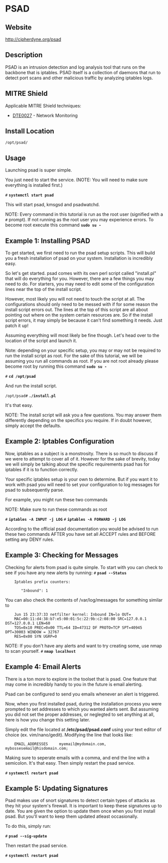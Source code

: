 PSAD
=======

Website
-------

<http://cipherdyne.org/psad>

Description
-----------

PSAD is an intrusion detection and log analysis tool that runs on the backbone that is iptables.  PSAD itself is a collection of daemons that run to detect port scans and other malicious traffic by analyzing iptables logs.

MITRE Shield
------------

Applicable MITRE Shield techniques:
* [DTE0027](https://shield.mitre.org/techniques/DTE0026) - Network Monitoring

Install Location
----------------

`/opt/psad/`

Usage
-----


Launching psad is super simple.

You just need to start the service.  (NOTE: You will need to make sure everything is installed first.)

`#` **`systemctl start psad`**

This will start psad, kmsgsd and psadwatchd.

NOTE: Every command in this tutorial is run as the root user (signified with a `#` prompt).  If not running as the root user you may experience errors.  To become root execute this command **`sudo su -`**

Example 1: Installing PSAD
-----------------------------------------

To get started, we first need to run the psad setup scripts.  This will build you a fresh installation of psad on your system.  Installation is incredibly easy.

So let's get started.  psad comes with its own perl script called "install.pl" that will do everything for you.  However, there are a few things you may need to do.  For starters, you may need to edit some of the configuration lines near the top of the install script.

However, most likely you will not need to touch the script at all.  The configurations should only need to be messed with if for some reason the install script errors out.  The lines at the top of this script are all about pointing out where on the system certain resources are.  So if the install script errors, it may simply be because it can't find something it needs.  Just patch it up!


Assuming everything will most likely be fine though.  Let's head over to the location of the script and launch it.

Note: depending on your specific setup, you may or may not be required to run the install script as root.  For the sake of this tutorial, we will be assuming you run all commands as root.  If you are not root already please become root by running this command **`sudo su -`**

`#` **`cd /opt/psad`**

And run the install script.

`/opt/psad#` **`./install.pl`**

It's that easy.

NOTE: The install script will ask you a few questions.  You may answer them differently depending on the specifics you require.  If in doubt however, simply accept the defaults.

Example 2: Iptables Configuration
----------------------------------------------

Now, iptables as a subject is a monstrosity.  There is so much to discuss if we were to attempt to cover all of it.  However for the sake of brevity, today we will simply be talking about the specific requirements psad has for iptables if it is to function correctly.

Your specific iptables setup is your own to determine.  But if you want it to work with psad you will need to set your configuration to log messages for psad to subsequently parse.

For example, you might run these two commands

NOTE: Make sure to run these commands as root

`#` **`iptables -A INPUT -j LOG`**
`#` **`iptables -A FORWARD -j LOG`**

According to the official psad documentation you would be advised to run these two commands AFTER you have set all ACCEPT rules and BEFORE setting any DENY rules.


Example 3: Checking for Messages
---------------------------------------------

Checking for alerts from psad is quite simple.  To start with you can check to see if you have any new alerts by running:
`#` **`psad --Status`**

		Iptables prefix counters:

		   "Inbound": 1

You can also check the contents of /var/log/messages for something similar to

		Jun 15 23:37:33 netfilter kernel: Inbound IN=lo OUT=
		MAC=00:11:d4:38:b7:e5:00:01:5c:22:9b:c2:08:00 SRC=127.0.0.1 DST=127.0.0.1 LEN=60
		TOS=0x10 PREC=0x00 TTL=64 ID=47312 DF PROTO=TCP SPT=40945 DPT=30003 WINDOW = 32767
		RES=0x00 SYN UGRP=0

NOTE: If you don't have any alerts and want to try creating some, use nmap to scan yourself.  `#` **`nmap localhost`**


Example 4: Email Alerts
-------------------------------

There is a ton more to explore in the toolset that is psad.  One feature that may come in incredibly handy to you in the future is email alerting.

Psad can be configured to send you emails whenever an alert is triggered.

Now, when you first installed psad, during the installation process you were prompted to set addresses to which you wanted alerts sent.  But assuming you did not set the proper addresses, or neglegted to set anything at all, here is how you change this setting later.

Simply edit the file located at **/etc/psad/psad.conf** using your text editor of choice (ex. vim/nano/gedit).  Modifying the line that looks like:

		EMAIL_ADDRESSES		myemail@mydomain.com, mybossesemail@hisdomain.com;

Making sure to seperate emails with a comma, and end the line with a semicolon.  It's that easy.  Then simply restart the psad service.

`#` **`systemctl restart psad`**


Example 5: Updating Signatures
------------------------------------------

Psad makes use of snort signatures to detect certain types of attacks as they hit your system's firewall.  It is important to keep these signatures up to date.  You are given the option to update them once when you first install psad.  But you'll want to keep them updated atleast occasionally.

To do this, simply run:

`#` **`psad --sig-update`**

Then restart the psad service.

`#` **`systemctl restart psad`**




